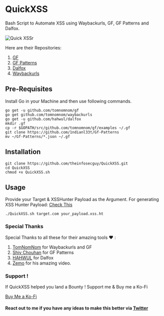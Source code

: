 # QuickXSS


Bash Script to Automate XSS using Waybackurls, GF, GF Patterns and Dalfox. 

![Quick XSSr](https://user-images.githubusercontent.com/33570148/109413987-6fc3d780-79d6-11eb-9af2-bb58432fc151.png)

Here are their Repositories:

1. [GF](https://github.com/tomnomnom/gf)
2. [GF Patterns](https://github.com/1ndianl33t/Gf-Patterns)
3. [Dalfox](https://github.com/hahwul/dalfox)
4. [Waybackurls](https://github.com/tomnomnom/waybackurls)


## Pre-Requisites

 Install Go in your Machine and then use following commands.

```
go get -u github.com/tomnomnom/gf
go get github.com/tomnomnom/waybackurls
go get -u github.com/hahwul/dalfox
mkdir .gf
cp -r $GOPATH/src/github.com/tomnomnom/gf/examples ~/.gf
git clone https://github.com/1ndianl33t/Gf-Patterns
mv ~/Gf-Patterns/*.json ~/.gf
```

## Installation

```
git clone https://github.com/theinfosecguy/QuickXSS.git
cd QuickXSS
chmod +x QuickXSS.sh
```

## Usage 

Provide your Target & XSSHunter Payload as the Argument.
For generating XSS Hunter Payload: [Check This](https://xsshunter.com/)

```
./QuickXSS.sh target.com your_payload.xss.ht
```

### Special Thanks

Special Thanks to all these for their amazing tools ❤ : 
1. [TomNomNom](https://twitter.com/tomnomnom/) for Waybackurls and GF
2. [Shiv Chouhan](https://twitter.com/1ndianl33t) for GF Patterns
3. [HAHWUL](https://twitter.com/hahwul) for Dalfox
4. [Zemo](https://www.youtube.com/watch?v=fVBvqy-7Ug0) for his amazing video.

### Support !

If QuickXSS helped you land a Bounty ! Support me & Buy me a Ko-Fi

[Buy Me a Ko-Fi](https://ko-fi.com/theinfosecguy)


#### React out to me if you have any ideas to make this better via [Twitter](https://twitter.com/g0t_rOoT_)
